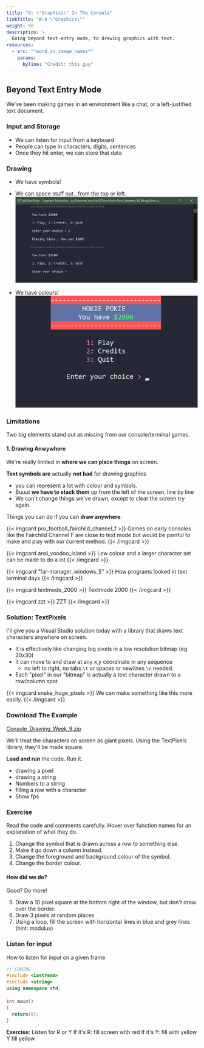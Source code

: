 ```yaml
---
title: "9: \"Graphics\" In The Console"
linkTitle: "W.9 \"Graphics\""
weight: 90
description: >
  Going beyond text-entry mode, to drawing graphics with text.
resources:
  - src: "*word_in_image_names*"
    params:
      byline: "Credit: this guy"
---
```




## Beyond Text Entry Mode

We've been making games in an environment like a chat, or a left-justified text document. 

### Input and Storage

* We can listen for input from a keyboard
* People can type in characters, digits, sentences
* Once they hit enter, we can store that data

### Drawing 

* We have symbols!
* We can space stuff out.. from the top or left.
![slots 1](output_slots_skeleton_1.png)

* We have colours!
![termcolor menu](output_termcolor_menu.jpg)

### Limitations

Two big elements stand out as missing from our console/terminal games.

#### 1. Drawing Anwywhere

We're really limited in **where we can place things** on screen. 

**Text symbols are** actually **not bad** for drawing graphics
- you can represent a lot with colour and symbols. 
- Buuut **we have to stack them** up from the left of the screen, line by line
- We can't change things we've drawn, except to clear the screen try again.

Things you can do if you can **draw anywhere**:

{{< imgcard pro_football_fairchild_channel_f >}}
Games on early consoles like the Fairchild Channel F are close to text mode but would be painful to make and play with our current method.
{{< /imgcard >}}

{{< imgcard ansi_voodoo_island >}}
Low colour and a larger character set can be made to do a lot
{{< /imgcard >}}

{{< imgcard "far-manager_windows_5" >}}
How programs looked in text terminal days
{{< /imgcard >}}

{{< imgcard textmode_2000 >}}
Textmode 2000
{{< /imgcard >}}

{{< imgcard zzt >}}
ZZT
{{< /imgcard >}}

### Solution: TextPixels

I'll give you a Visual Studio solution today with a library that draws text characters anywhere on screen. 

* It is effectively like changing big pixels in a low resolution bitmap (eg 30x30)
* It can move to and draw at any x,y coordinate in any sequence
    * no left to right, no tabs `\t` or spaces or newlines `\n` needed.
* Each "pixel" in our "bitmap" is actually a text character drawn to a row/column  spot

{{< imgcard snake_huge_pixels >}}
We can make something like this more easily.
{{< /imgcard >}}

### Download The Example

[Console_Drawing_Week_9.zip](Console_Drawing_Week_9.zip)

We'll treat the characters on screen as giant pixels. Using the TextPixels library, 
they'll be made square.

**Load and run** the code. Run it.

 * drawing a pixel
 * drawing a string
 * Numbers to a string
 * filling a row with a character
 * Show fps

### Exercise

Read the code and comments carefully. Hover over function names for an explanation of what they do.

1. Change the symbol that is drawn across a row to something else.
2. Make it go down a column instead.
3. Change the foreground and background colour of the symbol.
4. Change the border colour.

#### How did we do?

Good? Do more!

5. Draw a 10 pixel square at the bottom right of the window, but don't draw over the border.
6. Draw 3 pixels at random places
7. Using a loop, fill the screen with horizontal lines in blue and grey lines (hint: modulus)


### Listen for input 
How to listen for input on a given frame

```cpp {.line-numbers}
// COMING
#include <iostream>
#include <string>
using namespace std;

int main()
{
  return(0);
}
```

**Exercise:**
Listen for R  or Y
If it's R:
  fill screen with red
If it's Y: fill with yellow  
  Y fill yellow



<!--
## New Game Loop

We've been waiting for input and reacting. Most modern games don't work that way.

### FPS

30, 60, 144 frames per second? How long is your output on screen before it's redrawn again? There are **1000 milliseconds in a second**. 1000 / fps gives us the **time on screen**.

| FPS                        | Time (ms) per frame               |
|--------                    |-----------------------------------|
| **30** (console)           | 1000/30  = **33.3ms**             | 
| **60** (most monitors)     | 1000/60  = **16.6ms**             | 
| **144** (gaming monitor)   | 1000/144 = **6.9ms**              | 

### Our Old Game Loop

Here's the game loop we know so far, in pseudocode:

```
while (player hasn't quit)
  Display a prompt (output), asking player for input
  Wait for input.......
  process input.
  Display results of processing
end while

show quit message
```

### Animated Game Loop

We can't just leave output on the screen for as long as the player takes to react. Things have to move! At 60fps!

A new game loop:

```
while (player hasn't quit)
  check for input
  update state of all things in game
  draw graphics to screen
end while
```

### Pixels

A grid. 

Starts top left, ends bottom right. Need a graphic.

5 cells by 5 cells:

0 1 2 3 4  
1 1 2 3 4  
2 2 2 3 4  
3 3 3 3 4  
4 4 4 4 4  

Notice something very important: it starts at 0! Drawing last cell of screen is 4,4.
-->